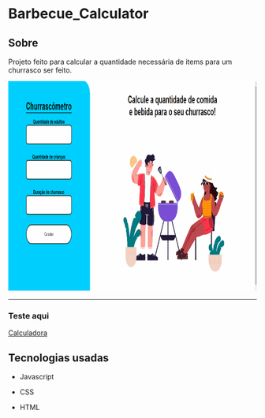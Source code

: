 # Barbecue_Calculator
<h2>Sobre</h2>
<p>Projeto feito para calcular a quantidade necessária de items para um churrasco ser feito.</p>
 <img src="./github/churrascometro.gif" alt="demo-web" height="425">
 <hr>
 <h3>Teste aqui</h3>
 <a href="" target="_blank">Calculadora</a>
 <h2>Tecnologias usadas</h2>
 <ul>
  <li><P>Javascript</P></li>
  <li><P>CSS</P></li>
  <li><P>HTML</P></li>     
</ul>
